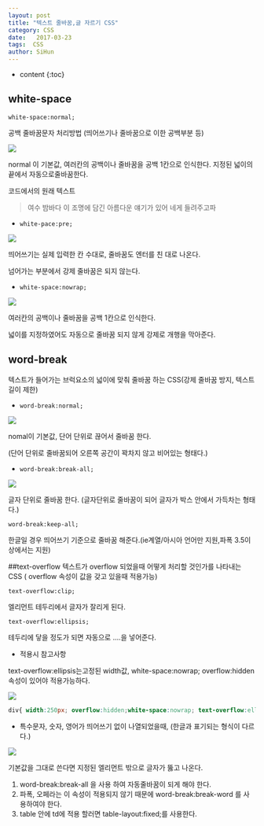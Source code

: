 ```yaml
---
layout: post
title: "텍스트 줄바꿈,글 자르기 CSS"
category: CSS
date:   2017-03-23
tags:  CSS
author: SiHun
---
```


* content
{:toc}

## white-space

`white-space:normal;`

공백 줄바꿈문자 처리방법 (띄어쓰기나 줄바꿈으로 이한 공백부분 등)

![](http://cfile6.uf.tistory.com/image/190A8340500E53FA053487)

normal 이 기본값, 여러칸의 공백이나 줄바꿈을 공백 1칸으로 인식한다. 지정된 넓이의 끝에서 자동으로줄바꿈한다.

코드에서의 원래 텍스트

>여수 밤바다 이    조명에 담긴    아름다운    얘기가 있어 네게 들려주고파

- `white-pace:pre;`

![](http://cfile29.uf.tistory.com/image/1975A145500E51901C270D)

띄어쓰기는 실제 입력한 칸 수대로, 줄바꿈도 엔터를 친 대로 나온다.

넘어가는 부분에서 강제 줄바꿈은 되지 않는다.

- `white-space:nowrap;`

![](http://cfile25.uf.tistory.com/image/1267B349500E51A82AD87E)

여러칸의 공백이나 줄바꿈을 공백 1칸으로 인식한다.

넓이를 지정하였어도 자동으로 줄바꿈 되지 않게 강제로 개행을 막아준다.

## word-break
텍스트가 들어가는 브럭요소의 넓이에 맞춰 줄바꿈 하는 CSS(강제 줄바꿈 방지, 텍스트길이 제한)

- `word-break:normal;`

![](http://cfile6.uf.tistory.com/image/1677FE3A500F425B2F7259)

nomal이 기본값, 단어 단위로 끊어서 줄바꿈 한다.

(단어 단위로 줄바꿈되어 오른쪽 공간이 꽉차지 않고 비어있는 형태다.)

- `word-break:break-all;`

![](http://cfile2.uf.tistory.com/image/151B853A500F434925DD67)

글자 단위로 줄바꿈 한다. (글자단위로 줄바꿈이 되어 글자가 박스 안에서 가득차는 형태다.)

`word-break:keep-all;`

한글일 경우 띄어쓰기 기준으로 줄바꿈 해준다.(ie계열/아시아 언어만 지원,파폭 3.5이상에서는 지원)

##text-overflow
텍스트가 overflow 되었을때 어떻게 처리할 것인가를 나타내는 CSS ( overflow 속성이 값을 갖고 있을때 적용가능)

`text-overflow:clip;`

엘리먼트 테두리에서 글자가 잘리게 된다.

`text-overflow:ellipsis;`

테두리에 닿을 정도가 되면 자동으로 ....을 넣어준다.

- 적용시 참고사항
 
text-overflow:ellipsis는고정된 width값, white-space:nowrap; overflow:hidden 속성이 있어야 적용가능하다.

![](http://cfile30.uf.tistory.com/image/20340348500F529204C655)

```css
div{ width:250px; overflow:hidden;white-space:nowrap; text-overflow:ellipsis; padding:10px; border:1px solid #e5e5e5; background:#f5f5f5; }
```

- 특수문자, 숫자, 영어가 띄어쓰기 없이 나열되었을때, (한글과 표기되는 형식이 다르다.)

![](http://cfile23.uf.tistory.com/image/16493635500F5C1F21021D)

기본값을 그대로 쓴다면 지정된 엘리먼트 밖으로 글자가 뚫고 나온다.

1. word-break:break-all 을 사용 하여 자동줄바꿈이 되게 해야 한다.
2. 파폭, 오페라는 이 속성이 적용되지 않기 때문에 word-break:break-word 를 사용하여야 한다.
3. table 안에 td에 적용 할러면 table-layout:fixed;를 사용한다.
